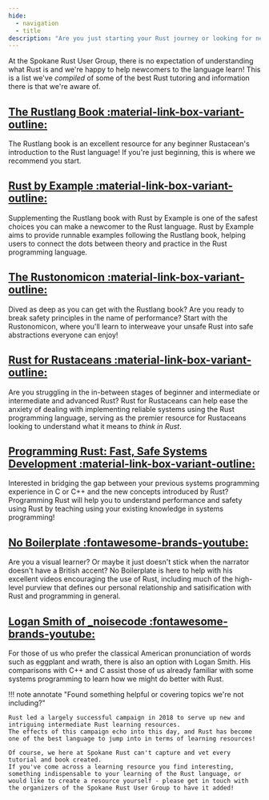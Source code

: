 ```yaml
---
hide:
  - navigation
  - title
description: "Are you just starting your Rust journey or looking for new material to consume? This is the place to find it!"
---
```


At the Spokane Rust User Group, there is no expectation of understanding what Rust is and we're happy to help newcomers to the language learn! This is a list we've _compiled_ of some of the best Rust tutoring and information there is that we're aware of.

## [The Rustlang Book :material-link-box-variant-outline:](https://doc.rust-lang.org/book/)

The Rustlang book is an excellent resource for any beginner Rustacean's introduction to the Rust language! If you're just beginning, this is where we recommend you start.

## [Rust by Example :material-link-box-variant-outline:](https://doc.rust-lang.org/rust-by-example/)

Supplementing the Rustlang book with Rust by Example is one of the safest choices you can make a newcomer to the Rust language. Rust by Example aims to provide runnable examples following the Rustlang book, helping users to connect the dots between theory and practice in the Rust programming language.

## [The Rustonomicon :material-link-box-variant-outline:](https://doc.rust-lang.org/nomicon/)

Dived as deep as you can get with the Rustlang book? Are you ready to break safety principles in the name of performance? Start with the Rustonomicon, where you'll learn to interweave your unsafe Rust into safe abstractions everyone can enjoy!

## [Rust for Rustaceans :material-link-box-variant-outline:](https://rust-for-rustaceans.com/)

Are you struggling in the in-between stages of beginner and intermediate or intermediate and advanced Rust? Rust for Rustaceans can help ease the anxiety of dealing with implementing reliable systems using the Rust programming language, serving as the premier resource for Rustaceans looking to understand what it means to _think in Rust_.

## [Programming Rust: Fast, Safe Systems Development :material-link-box-variant-outline:](https://www.oreilly.com/library/view/programming-rust-2nd/9781492052586/)

Interested in bridging the gap between your previous systems programming experience in C or C++ and the new concepts introduced by Rust? Programming Rust will help you to understand performance and safety using Rust by teaching using your existing knowledge in systems programming!

## [No Boilerplate :fontawesome-brands-youtube:](https://www.youtube.com/@NoBoilerplate)

Are you a visual learner? Or maybe it just doesn't stick when the narrator doesn't have a British accent? No Boilerplate is here to help with his excellent videos encouraging the use of Rust, including much of the high-level purview that defines our personal relationship and satisification with Rust and programming in general.

## [Logan Smith of _noisecode :fontawesome-brands-youtube:](https://www.youtube.com/@_noisecode)

For those of us who prefer the classical American pronunciation of words such as eggplant and wrath, there is also an option with Logan Smith. His comparisons with C++ and C assist those of us already familiar with some systems programming to learn how we might do better with Rust.

!!! note annotate "Found something helpful or covering topics we're not including?"

    Rust led a largely successful campaign in 2018 to serve up new and intriguing intermediate Rust learning resources.
    The effects of this campaign echo into this day, and Rust has become one of the best language to jump into in terms of learning resources!
    
    Of course, we here at Spokane Rust can't capture and vet every tutorial and book created.
    If you've come across a learning resource you find interesting, something indispensable to your learning of the Rust language, or would like to create a resource yourself - please get in touch with the organizers of the Spokane Rust User Group to have it added!
